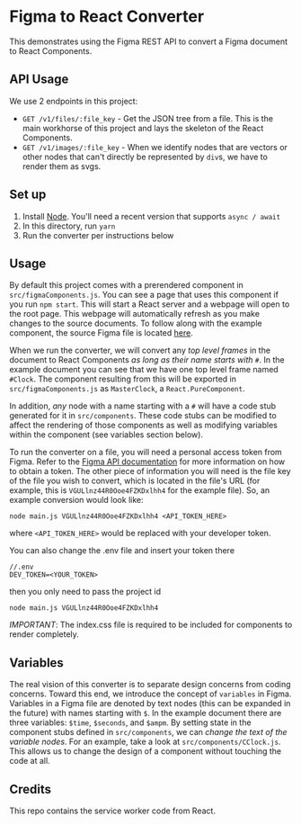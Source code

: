 # Figma to React Converter

This demonstrates using the Figma REST API to convert a Figma document to React Components.

## API Usage

We use 2 endpoints in this project:

* `GET /v1/files/:file_key` - Get the JSON tree from a file. This is the main workhorse of this project and lays the skeleton of the React Components.
* `GET /v1/images/:file_key` - When we identify nodes that are vectors or other nodes that can't directly be represented by `div`s, we have to render them as svgs.

## Set up

1.  Install [Node](https://nodejs.org/). You'll need a recent version that supports `async / await`
2.  In this directory, run `yarn`
3.  Run the converter per instructions below

## Usage

By default this project comes with a prerendered component in `src/figmaComponents.js`. You can see a page that uses this component if you
run `npm start`. This will start a React server and a webpage will open to the root page. This webpage will automatically refresh as
you make changes to the source documents. To follow along with the example component, the source Figma file is located [here](https://www.figma.com/file/VGULlnz44R0Ooe4FZKDxlhh4/Untitled).

When we run the converter, we will convert any _top level frames_ in the document to React Components _as long as their name starts with `#`_.
In the example document you can see that we have one top level frame named `#Clock`. The component resulting from this will be exported in
`src/figmaComponents.js` as `MasterClock`, a `React.PureComponent`.

In addition, _any_ node with a name starting with a `#` will have a code stub generated for it in `src/components`. These code stubs can be
modified to affect the rendering of those components as well as modifying variables within the component (see variables section below).

To run the converter on a file, you will need a personal access token from Figma. Refer to the [Figma API documentation](https://www.figma.com/developers/docs)
for more information on how to obtain a token. The other piece of information you will need is the file key of the file you wish to convert,
which is located in the file's URL (for example, this is `VGULlnz44R0Ooe4FZKDxlhh4` for the example file). So, an example conversion would look
like:

```
node main.js VGULlnz44R0Ooe4FZKDxlhh4 <API_TOKEN_HERE>
```

where `<API_TOKEN_HERE>` would be replaced with your developer token.

You can also change the .env file and insert your token there

```
//.env
DEV_TOKEN=<YOUR_TOKEN>
```

then you only need to pass the project id

```
node main.js VGULlnz44R0Ooe4FZKDxlhh4
```

_IMPORTANT_: The index.css file is required to be included for components to render completely.

## Variables

The real vision of this converter is to separate design concerns from coding concerns. Toward this end, we introduce the concept of
`variables` in Figma. Variables in a Figma file are denoted by text nodes (this can be expanded in the future) with names starting with
`$`. In the example document there are three variables: `$time`, `$seconds`, and `$ampm`. By setting state in the component stubs defined in
`src/components`, we can _change the text of the variable nodes_. For an example, take a look at `src/components/CClock.js`. This
allows us to change the design of a component without touching the code at all.

## Credits

This repo contains the service worker code from React.
